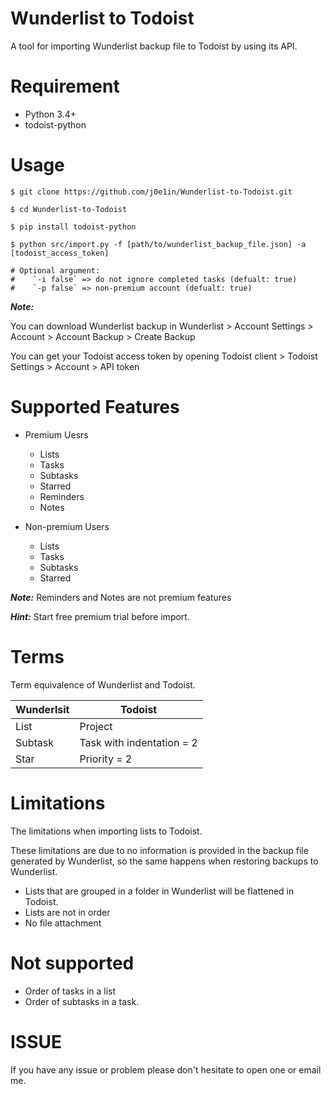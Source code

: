 # Wunderlist to Todoist

A tool for importing Wunderlist backup file to Todoist by using its API.

# Requirement

- Python 3.4+
- todoist-python

# Usage

```
$ git clone https://github.com/j0e1in/Wunderlist-to-Todoist.git

$ cd Wunderlist-to-Todoist

$ pip install todoist-python

$ python src/import.py -f [path/to/wunderlist_backup_file.json] -a [todoist_access_token]

# Optional argument:
#    `-i false` => do not ignore completed tasks (defualt: true)
#    `-p false` => non-premium account (defualt: true)

```

***Note:***

You can download Wunderlist backup in Wunderlist > Account Settings > Account > Account Backup > Create Backup

You can get your Todoist access token by opening Todoist client > Todoist Settings > Account > API token


# Supported Features

- Premium Uesrs
    - Lists
    - Tasks
    - Subtasks
    - Starred
    - Reminders
    - Notes

- Non-premium Users
    - Lists
    - Tasks
    - Subtasks
    - Starred

***Note:*** Reminders and Notes are not premium features

***Hint:*** Start free premium trial before import.

# Terms

Term equivalence of Wunderlist and Todoist.

| Wunderlsit | Todoist                   |
| ---------- | ------------------------- |
| List       | Project                   |
| Subtask    | Task with indentation = 2 |
| Star       | Priority = 2              |

# Limitations

The limitations when importing lists to Todoist.

These limitations are due to no information is provided in the backup file generated by Wunderlist, so the same happens when restoring backups to Wunderlist.

- Lists that are grouped in a folder in Wunderlist will be flattened in Todoist.
- Lists are not in order
- No file attachment

# Not supported

- Order of tasks in a list
- Order of subtasks in a task.

# ISSUE

If you have any issue or problem please don't hesitate to open one or email me.
